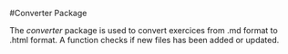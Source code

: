 #Converter Package

The *converter* package is used to convert exercices from .md format to .html format.
A function checks if new files has been added or updated.